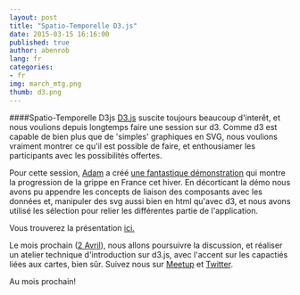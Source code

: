 ```yaml
---
layout: post
title: "Spatio-Temporelle D3.js"
date: 2015-03-15 16:16:00
published: true
author: abenrob
lang: fr
categories:
- fr
img: march_mtg.png
thumb: d3.png
---
```


####Spatio-Temporelle D3js
[D3.js](http://d3js.org/) suscite toujours beaucoup d'interêt, et nous voulions depuis longtemps faire une session sur d3. Comme d3 est capable de bien plus que de 'simples' graphiques en SVG, nous voulions vraiment montrer ce qu'il est possible de faire, et enthousiamer les participants avec les possibilités offertes.
<!--more-->

Pour cette session, [Adam](https://twitter.com/abenroberts) a créé [une fantastique démonstration](http://abenrob.com/Grippe-Narrative/) qui montre la progression de la grippe en France cet hiver. En décorticant la démo nous avons pu appendre les concepts de liaison des composants avec les données et, manipuler des svg aussi bien en html qu'avec d3, et nous avons utilisé les sélection pour relier les différentes partie de l'application.

Vous trouverez la présentation [ici.](http://maptime-alpes.com/d3-grippe-presentation/)

Le mois prochain ([2 Avril](http://www.meetup.com/MaptimeAlpes/events/221185352/)), nous allons poursuivre la discussion, et réaliser un atelier technique d'introduction sur d3.js, avec  l'accent sur les capactiés liées aux cartes, bien sûr. Suivez nous sur [Meetup](http://www.meetup.com/MaptimeAlpes/) et [Twitter](https://twitter.com/MaptimeAlpes).

Au mois prochain!

